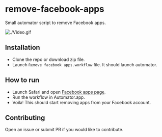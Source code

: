 # remove-facebook-apps

Small automator script to remove Facebook apps.

![./Video.gif](./Video.gif)

## Installation
- Clone the repo or download zip file.
- Launch `Remove facebook apps.workflow` file. It should launch automator.

## How to run
- Launch Safari and open [Facebook apps page](https://www.facebook.com/settings?tab=applications).
- Run the workflow in Automator.app.
- Voila! This should start removing apps from your Facebook account.

## Contributing
Open an issue or submit PR if you would like to contribute.